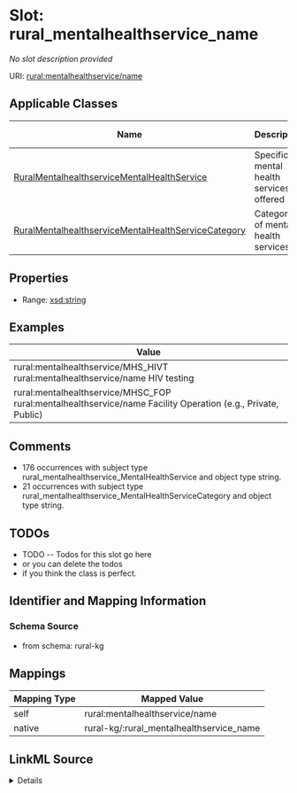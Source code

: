 

# Slot: rural_mentalhealthservice_name


_No slot description provided_





URI: [rural:mentalhealthservice/name](http://sail.ua.edu/ruralkg/mentalhealthservice/name)



<!-- no inheritance hierarchy -->





## Applicable Classes

| Name | Description | Modifies Slot |
| --- | --- | --- |
| [RuralMentalhealthserviceMentalHealthService](../classes/RuralMentalhealthserviceMentalHealthService.md) | Specific mental health services offered |  no  |
| [RuralMentalhealthserviceMentalHealthServiceCategory](../classes/RuralMentalhealthserviceMentalHealthServiceCategory.md) | Categories of mental health services |  no  |







## Properties

* Range: [xsd:string](http://www.w3.org/2001/XMLSchema#string)






## Examples

| Value |
| --- |
| rural:mentalhealthservice/MHS_HIVT rural:mentalhealthservice/name HIV testing |
| rural:mentalhealthservice/MHSC_FOP rural:mentalhealthservice/name Facility Operation (e.g., Private, Public) |

## Comments

* 176 occurrences with subject type rural_mentalhealthservice_MentalHealthService and object type string.
* 21 occurrences with subject type rural_mentalhealthservice_MentalHealthServiceCategory and object type string.

## TODOs

* TODO -- Todos for this slot go here
* or you can delete the todos
* if you think the class is perfect.

## Identifier and Mapping Information







### Schema Source


* from schema: rural-kg




## Mappings

| Mapping Type | Mapped Value |
| ---  | ---  |
| self | rural:mentalhealthservice/name |
| native | rural-kg/:rural_mentalhealthservice_name |




## LinkML Source

<details>
```yaml
name: rural_mentalhealthservice_name
description: No slot description provided
todos:
- TODO -- Todos for this slot go here
- or you can delete the todos
- if you think the class is perfect.
comments:
- 176 occurrences with subject type rural_mentalhealthservice_MentalHealthService
  and object type string.
- 21 occurrences with subject type rural_mentalhealthservice_MentalHealthServiceCategory
  and object type string.
examples:
- value: rural:mentalhealthservice/MHS_HIVT rural:mentalhealthservice/name HIV testing
- value: rural:mentalhealthservice/MHSC_FOP rural:mentalhealthservice/name Facility
    Operation (e.g., Private, Public)
from_schema: rural-kg
rank: 1000
slot_uri: rural:mentalhealthservice/name
alias: rural_mentalhealthservice_name
domain_of:
- rural_mentalhealthservice_MentalHealthService
- rural_mentalhealthservice_MentalHealthServiceCategory
range: string

```
</details>